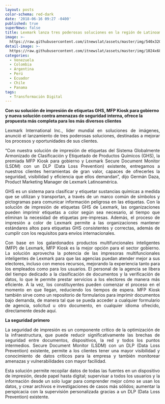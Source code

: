 ```yaml
---
layout: posts
color-schema: red-dark
date: '2018-06-16 09:27 -0400'
published: true
superNews: false
title: Lexmark lanza tres poderosas soluciones en la región de Latinoamérica
image: >-
  https://raw.githubusercontent.com/itnewslat/assets/master/img/540x320/German-Daza-p.jpg
detail-image: >-
  https://raw.githubusercontent.com/itnewslat/assets/master/img/1024x680/German-Daza-g.jpg
categories:
  - Venezuela
  - Colombia
  - Argentina
  - Perú
  - Ecuador
  - Chile
  - Panama
tags:
  - Transformación Digital
---
```

**Con su solución de impresión de etiquetas GHS, MFP Kiosk para gobierno y nueva solución contra amenazas de seguridad interna, ofrece la propuesta más completa para los más diversos clientes**

<p style="text-align: justify;">Lexmark International Inc., líder mundial en soluciones de imágenes, anunció el lanzamiento de tres poderosas soluciones, destinadas a mejorar los procesos y oportunidades de sus clientes.</p> 

<p style="text-align: justify;">“Con nuestra solución de impresión de etiquetas del Sistema Globalmente Armonizado de Clasificación y Etiquetado de Productos Químicos (GHS), la premiada MFP Kiosk para gobierno y Lexmark Secure Document Monitor (LSDM) con un DLP (Data Loss Prevention) existente, entregamos a nuestros clientes herramientas de gran valor, capaces de ofrecerles la seguridad, visibilidad y eficiencia que ellos demandan”, dijo Germán Daza, Product Marketing Manager de Lexmark Latinoamérica.</p>

<p style="text-align: justify;">GHS es un sistema para clasificar y etiquetar sustancias químicas a medida que se utilizan y transportan, a través de un marco común de símbolos y pictogramas para comunicar información peligrosa en las etiquetas. Con la solución de impresión de etiquetas GHS de Lexmark, las organizaciones pueden imprimir etiquetas a color según sea necesario, al tiempo que eliminan la necesidad de etiquetas pre-impresas. Además, el proceso de impresión a color de Lexmark permite a las organizaciones mantener estándares altos para etiquetas GHS consistentes y correctas, además de cumplir con los requisitos para envíos internacionales.</p>

<p style="text-align: justify;">Con base en los galardonados productos multifuncionales inteligentes (MFP) de Lexmark, MFP Kiosk es la mejor opción para el sector gobierno. La solución aprovecha la potencia de las impresoras multifuncionales inteligentes de Lexmark para que las agencias puedan atender mejor a sus electores, incluso con menos recursos, mejorando la experiencia tanto para los empleados como para los usuarios. El personal de la agencia se libera del tiempo dedicado a la clasificación de documentos y la verificación de datos, lo que le permite prestar servicios a los electores de manera más eficiente. A la vez, los constituyentes pueden comenzar el proceso en el momento en que llegan, reduciendo los tiempos de espera. MFP Kiosk también sirve como un repositorio de formularios para imprimir documentos bajo demanda, de manera tal que se pueda acceder a cualquier formulario de agencia, solicitud u otro documento, en cualquier idioma ofrecido, directamente desde aquí.</p>

**La seguridad primero**

<p style="text-align: justify;">La seguridad de impresión es un componente crítico de la optimización de la infraestructura, que puede reducir significativamente las brechas de seguridad entre documentos, dispositivos, la red y todos los puntos intermedios. Secure Document Monitor (LSDM) con un DLP (Data Loss Prevention) existente, permite a los clientes tener una mayor visibilidad y conocimiento de datos críticos para la empresa y también monitorear amenazas y vulnerabilidades con mayor facilidad.</p>

<p style="text-align: justify;">Esta solución permite recopilar datos de todas las fuentes en un dispositivo de impresión, desde papel hasta digital; supervisar a todos los usuarios y la información desde un solo lugar para comprender mejor cómo se usan los datos, y crear archivos e investigaciones de casos más sólidos; aumentar la perspicacia con la supervisión personalizada gracias a un DLP (Data Loss Prevention) existente.</p>
